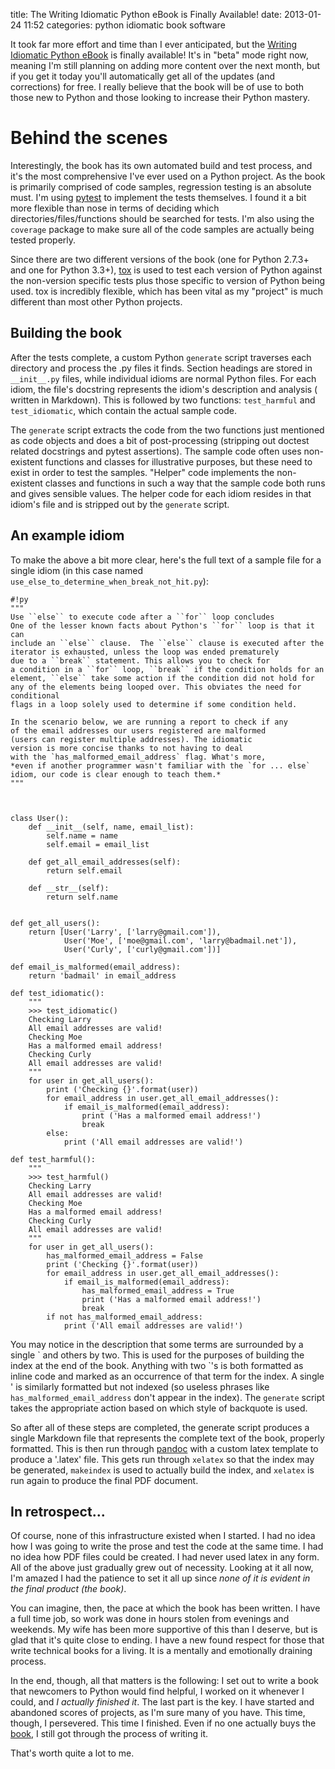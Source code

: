 title: The Writing Idiomatic Python eBook is Finally Available!
date: 2013-01-24 11:52
categories: python idiomatic book software

It took far more effort and time than I ever anticipated, but the [Writing Idiomatic Python eBook](http://www.jeffknupp.com/writing-idiomatic-python-ebook/)
is finally available! It's in "beta" mode right now, meaning I'm still planning
on adding more content over the next month, but if you get it today you'll
automatically get all of the updates (and corrections) for free. I really
believe that the book will be of use to both those new to Python and those
looking to increase their Python mastery.

# Behind the scenes

Interestingly, the book has its own automated build and test process, and it's
the most comprehensive I've ever used on a Python project. As the book is
primarily comprised of code samples, regression testing is an absolute must. I'm
using [pytest](http://pytest.org/latest/) to implement the tests themselves. I
found it a bit more flexible than nose in terms of deciding which 
directories/files/functions should be searched for tests. I'm also using
the `coverage` package to make sure all of the code samples are actually being
tested properly.

Since there are two different versions of the book (one for Python 2.7.3+ 
and one for Python 3.3+), [tox](http://tox.readthedocs.org/en/latest/) is used 
to test each version of Python against the non-version specific tests plus 
those specific to version of Python being used. tox is incredibly flexible, 
which has been vital as my "project" is much different than most other Python
projects.

## Building the book

After the tests complete, a custom Python `generate` script traverses each
directory and process the .py files it finds. Section headings are stored in
`__init__.py` files, while individual idioms are normal Python files. For each
idiom, the file's docstring represents the idiom's description and analysis (
written in Markdown). This is followed by two functions: `test_harmful` and 
`test_idiomatic`, which contain the actual sample code. 

The `generate` script extracts the code from the two functions just mentioned
as code objects and does a bit of post-processing (stripping out doctest related
docstrings and pytest assertions). The sample code often uses non-existent
functions and classes for illustrative purposes, but these need to exist in
order to test the samples. "Helper" code implements the non-existent classes and
functions in such a way that the sample code both runs and gives sensible
values. The helper code for each idiom resides in that idiom's file and is
stripped out by the `generate` script.

## An example idiom

To make the above a bit more clear, here's the full text of a sample file for a
single idiom (in this case named `use_else_to_determine_when_break_not_hit.py`):

    #!py
    """
    Use ``else`` to execute code after a ``for`` loop concludes
    One of the lesser known facts about Python's ``for`` loop is that it can
    include an ``else`` clause.  The ``else`` clause is executed after the
    iterator is exhausted, unless the loop was ended prematurely
    due to a ``break`` statement. This allows you to check for
    a condition in a ``for`` loop, ``break`` if the condition holds for an
    element, ``else`` take some action if the condition did not hold for
    any of the elements being looped over. This obviates the need for conditional
    flags in a loop solely used to determine if some condition held.

    In the scenario below, we are running a report to check if any
    of the email addresses our users registered are malformed
    (users can register multiple addresses). The idiomatic
    version is more concise thanks to not having to deal
    with the `has_malformed_email_address` flag. What's more,
    *even if another programmer wasn't familiar with the `for ... else` idiom, our code is clear enough to teach them.*
    """



    class User():
        def __init__(self, name, email_list):
            self.name = name
            self.email = email_list

        def get_all_email_addresses(self):
            return self.email

        def __str__(self):
            return self.name


    def get_all_users():
        return [User('Larry', ['larry@gmail.com']),
                User('Moe', ['moe@gmail.com', 'larry@badmail.net']),
                User('Curly', ['curly@gmail.com'])]

    def email_is_malformed(email_address):
        return 'badmail' in email_address

    def test_idiomatic():
        """
        >>> test_idiomatic()
        Checking Larry
        All email addresses are valid!
        Checking Moe
        Has a malformed email address!
        Checking Curly
        All email addresses are valid!
        """
        for user in get_all_users():
            print ('Checking {}'.format(user))
            for email_address in user.get_all_email_addresses():
                if email_is_malformed(email_address):
                    print ('Has a malformed email address!')
                    break
            else:
                print ('All email addresses are valid!')

    def test_harmful():
        """
        >>> test_harmful()
        Checking Larry
        All email addresses are valid!
        Checking Moe
        Has a malformed email address!
        Checking Curly
        All email addresses are valid!
        """
        for user in get_all_users():
            has_malformed_email_address = False
            print ('Checking {}'.format(user))
            for email_address in user.get_all_email_addresses():
                if email_is_malformed(email_address):
                    has_malformed_email_address = True
                    print ('Has a malformed email address!')
                    break
            if not has_malformed_email_address:
                print ('All email addresses are valid!')

You may notice in the description that some terms are surrounded by a single \` and others
by two. This is used for the purposes of building the index at the end of the
book. Anything with two \`'s is both formatted as inline code and marked as an
occurrence of that term for the index. A single \' is similarly formatted but not
indexed (so useless phrases like `has_malformed_email_address` don't appear in
the index). The `generate` script takes the appropriate action based on which
style of backquote is used.

So after all of these steps are completed, the generate script produces a single
Markdown file that represents the complete text of the book, properly formatted.
This is then run through [pandoc](http://johnmacfarlane.net/pandoc/) with a
custom latex template to produce a '.latex' file. This gets run through
`xelatex` so that the index may be generated, `makeindex` is used to 
actually build the index, and `xelatex` is run again to produce the 
final PDF document.

## In retrospect...

Of course, none of this infrastructure existed when I started. I had no idea how
I was going to write the prose and test the code at the same time. I had no idea 
how PDF files could be created. I had never used latex in any form. All of the
above just gradually grew out of necessity. Looking at it all now, I'm amazed I
had the patience to set it all up since *none of it is evident in the final
product (the book)*.

You can imagine, then, the pace at which the book has been written. I have a
full time job, so work was done in hours stolen from evenings and weekends. My
wife has been more supportive of this than I deserve, but is glad that it's
quite close to ending. I have a new found respect for those that write technical
books for a living. It is a mentally and emotionally draining process.

In the end, though, all that matters is the following: I set out to write a book
that newcomers to Python would find helpful, I worked on it whenever I could,
and *I actually finished it*. The last part is the key. I have started and
abandoned scores of projects, as I'm sure many of you have. This time, though,
I persevered. This time I finished. Even if no one actually buys the [book](http://www.jeffknupp.com/writing-idiomatic-python-ebook/), I still got through the process of writing it.

That's worth quite a lot to me.
